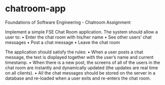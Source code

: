 # chatroom-app

Foundations of Software Engineering - 
Chatroom Assignment

Implement a simple FSE Chat Room application. The system should allow a user to:
•         Enter the chat room with his/her name
•         See other users’ chat messages
•         Post a chat message 
•         Leave the chat room 
 
The application should satisfy the rules:
•         When a user posts a chat message, the text is displayed together with the user’s name and current timestamp. 
•         When there is a new post, the screens of all of the users in the chat room are instantly and dynamically updated (the updates are real time on all clients). 
•         All the chat messages should be stored on the server in a database and re-loaded when a user exits and re-enters the chat room. 
